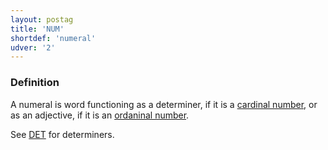 ```yaml
---
layout: postag
title: 'NUM'
shortdef: 'numeral'
udver: '2'
---
```


### Definition

A numeral is word functioning as a determiner, if it is a [cardinal number](bm-feat/NumType), or as an adjective, if it is an [ordaninal number](bm-feat/NumType).

See [DET]() for determiners.


<!-- Interlanguage links updated Út zář 29 20:23:00 CEST 2020 -->
